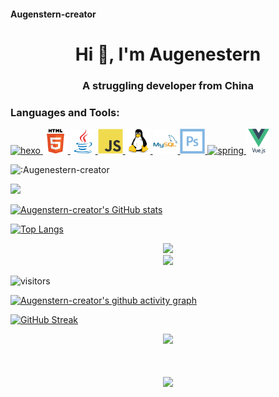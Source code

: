 #### Augenstern-creator
<h1 align="center">Hi 👋, I'm Augenestern</h1>
<h3 align="center">A struggling developer from China</h3>


<h3 align="left">Languages and Tools:</h3>
<p align="left"> <a href="hexo.io/" target="_blank" rel="noreferrer"> <img src="https://www.vectorlogo.zone/logos/hexoio/hexoio-icon.svg" alt="hexo" width="40" height="40"/> </a> <a href="https://www.w3.org/html/" target="_blank" rel="noreferrer"> <img src="https://raw.githubusercontent.com/devicons/devicon/master/icons/html5/html5-original-wordmark.svg" alt="html5" width="40" height="40"/> </a> <a href="https://www.java.com" target="_blank" rel="noreferrer"> <img src="https://raw.githubusercontent.com/devicons/devicon/master/icons/java/java-original.svg" alt="java" width="40" height="40"/> </a> <a href="https://developer.mozilla.org/en-US/docs/Web/JavaScript" target="_blank" rel="noreferrer"> <img src="https://raw.githubusercontent.com/devicons/devicon/master/icons/javascript/javascript-original.svg" alt="javascript" width="40" height="40"/> </a> <a href="https://www.linux.org/" target="_blank" rel="noreferrer"> <img src="https://raw.githubusercontent.com/devicons/devicon/master/icons/linux/linux-original.svg" alt="linux" width="40" height="40"/> </a> <a href="https://www.mysql.com/" target="_blank" rel="noreferrer"> <img src="https://raw.githubusercontent.com/devicons/devicon/master/icons/mysql/mysql-original-wordmark.svg" alt="mysql" width="40" height="40"/> </a> <a href="https://www.photoshop.com/en" target="_blank" rel="noreferrer"> <img src="https://raw.githubusercontent.com/devicons/devicon/master/icons/photoshop/photoshop-line.svg" alt="photoshop" width="40" height="40"/> </a> <a href="https://spring.io/" target="_blank" rel="noreferrer"> <img src="https://www.vectorlogo.zone/logos/springio/springio-icon.svg" alt="spring" width="40" height="40"/> </a> <a href="https://vuejs.org/" target="_blank" rel="noreferrer"> <img src="https://raw.githubusercontent.com/devicons/devicon/master/icons/vuejs/vuejs-original-wordmark.svg" alt="vuejs" width="40" height="40"/> </a> </p>


![:Augenestern-creator](https://count.getloli.com/get/@:Augenestern-creator?theme=gelbooru-h)

![](https://img.shields.io/badge/%E5%86%99%E4%BD%9C%E5%B7%A5%E5%85%B7-Typora-yellowgreen)

[![Augenstern-creator's GitHub stats](https://github-readme-stats.vercel.app/api?username=Augenstern-creator&show_icons=true&theme=radical)](https://github.com/anuraghazra/github-readme-stats)


[![Top Langs](https://github-readme-stats.vercel.app/api/top-langs/?username=Augenstern-creator&layout=compact)](https://github.com/anuraghazra/github-readme-stats)



<div align="center"> <img src="https://metrics.lecoq.io/Augenstern-creator?template=classic&config.timezone=Asia%2FShanghai"> </div>


<div align="center"> <img src="https://github-profile-trophy.vercel.app/?username=Augenstern-creator&theme=matrix"> </div>




 ![visitors](https://visitor-badge.glitch.me/badge?page_id=Augenstern-creator&left_color=green&right_color=red)
 
 
 
 [![Augenstern-creator's github activity graph](https://activity-graph.herokuapp.com/graph?username=Augenstern-creator&theme=dracula)](https://github.com/ashutosh00710/github-readme-activity-graph)
 
 [![GitHub Streak](https://github-readme-streak-stats.herokuapp.com/?user=Augenstern-creator&theme=dark)](https://git.io/streak-stats)

 
 
<div align="center"> <img src="https://stats.justsong.cn/api/csdn?id=Augenstern_QXL&theme=dark"> </div>
 
<h1 align="center"> <img src="https://readme-typing-svg.herokuapp.com/?lines=这世界那么多人;致敬奋斗路上劈星斩月的你!&center=true&size=27"> </h1>
 
